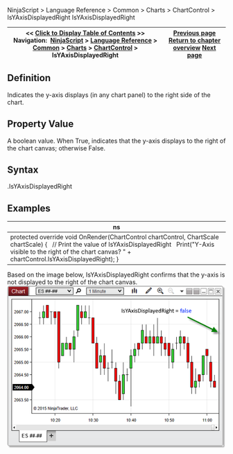 ﻿
NinjaScript > Language Reference > Common > Charts > ChartControl > IsYAxisDisplayedRight
IsYAxisDisplayedRight

| << [Click to Display Table of Contents](isyaxisdisplayedright.md) >> **Navigation:**     [NinjaScript](ninjascript-1.md) > [Language Reference](language_reference_wip-1.md) > [Common](common-1.md) > [Charts](chart-1.md) > [ChartControl](chartcontrol-1.md) > IsYAxisDisplayedRight | [Previous page](isyaxisdisplayedoverlay-1.md) [Return to chapter overview](chartcontrol-1.md) [Next page](lastslotpainted-1.md) |
| --- | --- |

## Definition
Indicates the y-axis displays (in any chart panel) to the right side of the chart.
## 
## Property Value
A boolean value. When True, indicates that the y-axis displays to the right of the chart canvas; otherwise False.
## 
## Syntax
<ChartControl>.IsYAxisDisplayedRight
## 
## Examples
| ns |
| --- |
| protected override void OnRender(ChartControl chartControl, ChartScale chartScale) {    // Print the value of IsYAxisDisplayedRight    Print("Y-Axis visible to the right of the chart canvas? " + chartControl.IsYAxisDisplayedRight); } |

Based on the image below, IsYAxisDisplayedRight confirms that the y-axis is not displayed to the right of the chart canvas.
 
![ChartControl_IsYAxisDisplayedRight](chartcontrol_isyaxisdisplayedright.png)
